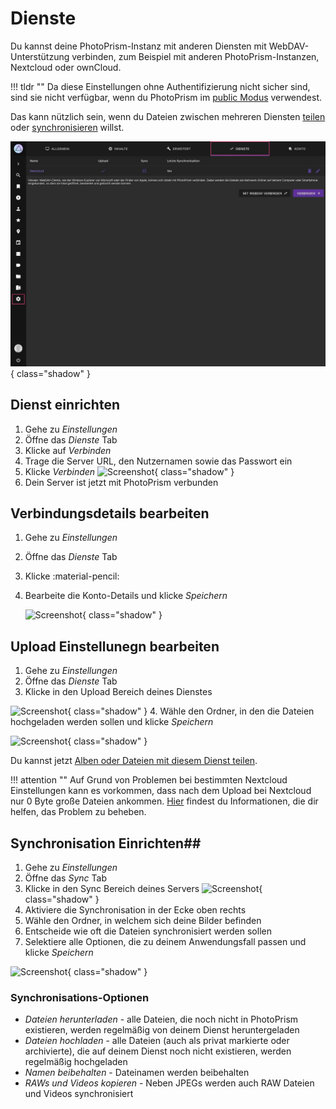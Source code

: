 # Dienste #

Du kannst deine PhotoPrism-Instanz mit anderen Diensten mit WebDAV-Unterstützung verbinden, zum Beispiel mit anderen PhotoPrism-Instanzen, Nextcloud oder ownCloud.

!!! tldr ""
    Da diese Einstellungen ohne Authentifizierung nicht sicher sind, sind sie nicht verfügbar, wenn du PhotoPrism im [public Modus](https://docs.photoprism.app/getting-started/config-options/#authentication) verwendest.

Das kann nützlich sein, wenn du Dateien zwischen mehreren Diensten [teilen](../share/services-share.md) oder [synchronisieren](../sync/services-sync.md) willst.

![Screenshot](img/sync-account-2503-german.jpg){ class="shadow" }


## Dienst einrichten ##

1. Gehe zu *Einstellungen*
2. Öffne das *Dienste* Tab
3. Klicke auf *Verbinden*
4. Trage die Server URL, den Nutzernamen sowie das Passwort ein
5. Klicke *Verbinden*
   ![Screenshot](img/services-connect-2-2503-german.jpg){ class="shadow" }
6. Dein Server ist jetzt mit PhotoPrism verbunden


## Verbindungsdetails bearbeiten ##
1. Gehe zu *Einstellungen*
2. Öffne das *Dienste* Tab
3. Klicke :material-pencil:
4. Bearbeite die Konto-Details und klicke *Speichern*

   ![Screenshot](img/services-edit-2503-german.jpg){ class="shadow" }

## Upload Einstellunegn bearbeiten ##

1. Gehe zu *Einstellungen*
2. Öffne das *Dienste* Tab
3. Klicke in den Upload Bereich deines Dienstes

![Screenshot](img/services-upload-1-2503-german.jpg){ class="shadow" }
4. Wähle den Ordner, in den die Dateien hochgeladen werden sollen und klicke *Speichern*

![Screenshot](img/services-upload-2-2503-german.jpg){ class="shadow" }

Du kannst jetzt [Alben oder Dateien mit diesem Dienst teilen](../share/services-share.md).

!!! attention ""
	Auf Grund von Problemen bei bestimmten Nextcloud Einstellungen kann es vorkommen, dass nach dem Upload bei Nextcloud nur 0 Byte große Dateien ankommen. 
	[Hier](https://github.com/photoprism/photoprism/issues/443) findest du Informationen, die dir helfen, das Problem zu beheben.

## Synchronisation Einrichten##

1. Gehe zu *Einstellungen*
2. Öffne das *Sync* Tab
3. Klicke in den Sync Bereich deines Servers
   ![Screenshot](img/services-sync-1-2503-german.jpg){ class="shadow" }
4. Aktiviere die Synchronisation in der Ecke oben rechts
5. Wähle den Ordner, in welchem sich deine Bilder befinden
6. Entscheide wie oft die Dateien synchronisiert werden sollen
7. Selektiere alle Optionen, die zu deinem Anwendungsfall passen und klicke *Speichern*

![Screenshot](img/services-sync-2-2503-german.jpg){ class="shadow" }

### Synchronisations-Optionen ###
* *Dateien herunterladen*  - alle Dateien, die noch nicht in PhotoPrism existieren, werden regelmäßig von deinem Dienst heruntergeladen
* *Dateien hochladen* - alle Dateien (auch als privat markierte oder archivierte), die auf deinem Dienst noch nicht existieren, werden regelmäßig hochgeladen
* *Namen beibehalten* - Dateinamen werden beibehalten
* *RAWs und Videos kopieren* - Neben JPEGs werden auch RAW Dateien und Videos synchronisiert
